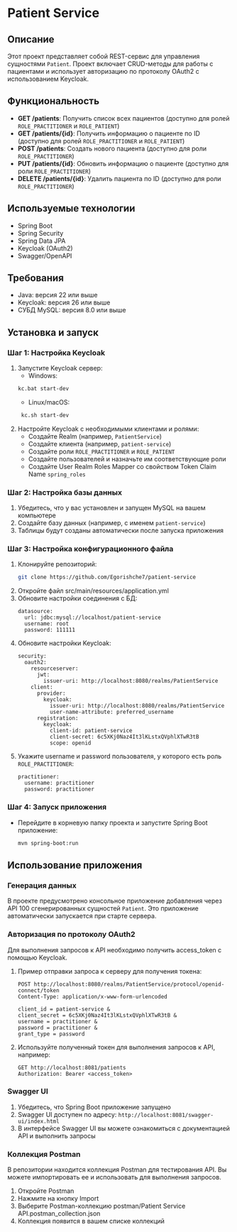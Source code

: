# Patient Service

## Описание

Этот проект представляет собой REST-сервис для управления сущностями `Patient`.
Проект включает CRUD-методы для работы с пациентами и использует авторизацию по
протоколу OAuth2 с использованием Keycloak.

## Функциональность

- **GET /patients**: Получить список всех пациентов (доступно для ролей `ROLE_PRACTITIONER` и `ROLE_PATIENT`)
- **GET /patients/{id}**: Получить информацию о пациенте по ID (доступно для ролей `ROLE_PRACTITIONER` и `ROLE_PATIENT`)
- **POST /patients**: Создать нового пациента (доступно для роли `ROLE_PRACTITIONER`)
- **PUT /patients/{id}**: Обновить информацию о пациенте (доступно для роли `ROLE_PRACTITIONER`)
- **DELETE /patients/{id}**: Удалить пациента по ID (доступно для роли `ROLE_PRACTITIONER`)

## Используемые технологии

- Spring Boot
- Spring Security
- Spring Data JPA
- Keycloak (OAuth2)
- Swagger/OpenAPI

## Требования

- Java: версия 22 или выше
- Keycloak: версия 26 или выше
- СУБД MySQL: версия 8.0 или выше

## Установка и запуск

### Шаг 1: Настройка Keycloak

1. Запустите Keycloak сервер:  
   - Windows:
   ```sh
   kc.bat start-dev
   ```
   - Linux/macOS:
   ```sh
    kc.sh start-dev
   ```
2. Настройте Keycloak с необходимыми клиентами и ролями:
    - Создайте Realm (например, `PatientService`)
    - Создайте клиента (например, `patient-service`)
    - Создайте роли `ROLE_PRACTITIONER` и `ROLE_PATIENT`
    - Создайте пользователей и назначьте им соответствующие роли
    - Создайте User Realm Roles Mapper со свойством Token Claim Name `spring_roles` 

### Шаг 2: Настройка базы данных

1. Убедитесь, что у вас установлен и запущен MySQL на вашем компьютере
2. Создайте базу данных (например, с именем `patient-service`)
3. Таблицы будут созданы автоматически после запуска приложения

### Шаг 3: Настройка конфигурационного файла

1. Клонируйте репозиторий:
    ```sh
    git clone https://github.com/Egorishche7/patient-service
    ```
2. Откройте файл src/main/resources/application.yml
3. Обновите настройки соединения с БД:
   ```
   datasource:
     url: jdbc:mysql://localhost/patient-service
     username: root
     password: 111111
   ```
4. Обновите настройки Keycloak:
   ```
   security:
     oauth2:
       resourceserver:
         jwt:
           issuer-uri: http://localhost:8080/realms/PatientService
       client:
         provider:
           keycloak:
             issuer-uri: http://localhost:8080/realms/PatientService
             user-name-attribute: preferred_username
         registration:
           keycloak:
             client-id: patient-service
             client-secret: 6c5XKj0Naz4It3lKLstxQVphlXTwR3tB
             scope: openid
   ```
5. Укажите username и password пользователя, у которого есть роль `ROLE_PRACTITIONER`:
   ```
   practitioner:
     username: practitioner
     password: practitioner
   ```

### Шаг 4: Запуск приложения

- Перейдите в корневую папку проекта и запустите Spring Boot приложение:
   ```sh
   mvn spring-boot:run
   ```

## Использование приложения

### Генерация данных

В проекте предусмотрено консольное приложение добавления через API 100 сгенерированных сущностей `Patient`.
Это приложение автоматически запускается при старте сервера.

### Авторизация по протоколу OAuth2

Для выполнения запросов к API необходимо получить access_token с помощью Keycloak.
1. Пример отправки запроса к серверу для получения токена:
   ```
   POST http://localhost:8080/realms/PatientService/protocol/openid-connect/token
   Content-Type: application/x-www-form-urlencoded
   
   client_id = patient-service &
   client_secret = 6c5XKj0Naz4It3lKLstxQVphlXTwR3tB &
   username = practitioner &
   password = practitioner &
   grant_type = password
   ```
2. Используйте полученный токен для выполнения запросов к API, например:
   ```
   GET http://localhost:8081/patients
   Authorization: Bearer <access_token> 
   ```

### Swagger UI

1. Убедитесь, что Spring Boot приложение запущено
2. Swagger UI доступен по адресу: `http://localhost:8081/swagger-ui/index.html`
3. В интерфейсе Swagger UI вы можете ознакомиться с документацией API и выполнить запросы

### Коллекция Postman

В репозитории находится коллекция Postman для тестирования API.
Вы можете импортировать ее и использовать для выполнения запросов.

1. Откройте Postman
2. Нажмите на кнопку Import
3. Выберите Postman-коллекцию postman/Patient Service API.postman_collection.json
4. Коллекция появится в вашем списке коллекций
